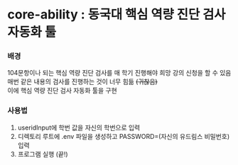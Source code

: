# core-ability : 동국대 핵심 역량 진단 검사 자동화 툴
### 배경
104문항이나 되는 핵심 역량 진단 검사를 매 학기 진행해야 희망 강의 신청을 할 수 있음 <br>
매번 같은 내용의 검사를 진행하는 것이 너무 힘듦 ~~(귀찮음)~~ <br>
이에 핵심 역량 진단 검사 자동화 툴을 구현

### 사용법
1. useridInput에 학번 값을 자신의 학번으로 입력
2. 디렉토리 루트에 .env 파일을 생성하고 PASSWORD=(자신의 유드림스 비밀번호) 입력
3. 프로그램 실행 (끝!)
